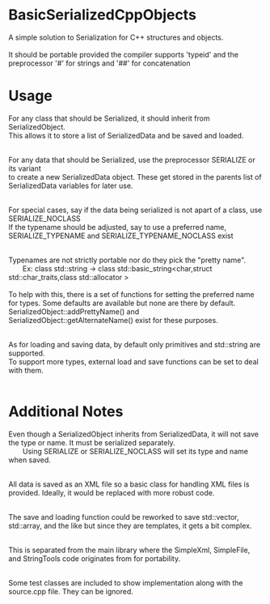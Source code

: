 # BasicSerializedCppObjects
A simple solution to Serialization for C++ structures and objects.</br></br>
It should be portable provided the compiler supports 'typeid' and the preprocessor '#' for strings and '##' for concatenation</br>

# Usage
For any class that should be Serialized, it should inherit from SerializedObject.</br>
This allows it to store a list of SerializedData and be saved and loaded.</br></br>

For any data that should be Serialized, use the preprocessor SERIALIZE or its variant</br>
to create a new SerializedData object. These get stored in the parents list of SerializedData variables for later use.</br></br>

For special cases, say if the data being serialized is not apart of a class, use SERIALIZE_NOCLASS</br>
If the typename should be adjusted, say to use a preferred name, SERIALIZE_TYPENAME and SERIALIZE_TYPENAME_NOCLASS exist</br></br>

Typenames are not strictly portable nor do they pick the "pretty name".</br>
&emsp;&emsp;Ex: class std::string -> class std::basic_string<char,struct std::char_traits<char>,class std::allocator<char> ></br></br>
To help with this, there is a set of functions for setting the preferred name for types. Some defaults are available but none are there by default.</br>
SerializedObject::addPrettyName() and SerializedObject::getAlternateName() exist for these purposes.</br></br>

As for loading and saving data, by default only primitives and std::string are supported.</br>
To support more types, external load and save functions can be set to deal with them.</br></br>

# Additional Notes
Even though a SerializedObject inherits from SerializedData, it will not save the type or name. It must be serialized separately.</br>
&emsp;&emsp;Using SERIALIZE or SERIALIZE_NOCLASS will set its type and name when saved.</br></br>

All data is saved as an XML file so a basic class for handling XML files is provided. Ideally, it would be replaced with more robust code.</br></br>

The save and loading function could be reworked to save std::vector, std::array, and the like but since they are templates, it gets a bit complex.</br></br>

This is separated from the main library where the SimpleXml, SimpleFile, and StringTools code originates from for portability.</br></br>

Some test classes are included to show implementation along with the source.cpp file. They can be ignored.</br></br>
